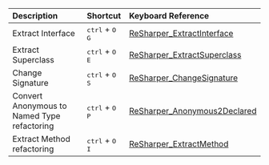 

| Description        |   Shortcut    | Keyboard Reference
|:------------- |:-------------|:-------------|
|  Extract Interface| <kbd>ctrl</kbd> + <kbd>O</kbd> <kbd>G</kbd>| [ReSharper_ExtractInterface](https://www.jetbrains.com/help/resharper/Refactorings__Extract_Interface.html) |
|  Extract Superclass| <kbd>ctrl</kbd> + <kbd>O</kbd> <kbd>E</kbd> |[ReSharper_ExtractSuperclass](https://www.jetbrains.com/help/resharper/Refactorings__Extract_Superclass.html) |
|  Change Signature| <kbd>ctrl</kbd> + <kbd>O</kbd> <kbd>S</kbd>| [ReSharper_ChangeSignature](https://www.jetbrains.com/help/resharper/Refactorings__Change_Signature.html) |
|  Convert Anonymous to Named Type refactoring| <kbd>ctrl</kbd> + <kbd>O</kbd> <kbd>P</kbd> | [ReSharper_Anonymous2Declared](https://www.jetbrains.com/help/resharper/Refactorings__Convert_Anonymous_to_Named_Type.html) |
| Extract Method refactoring | <kbd>ctrl</kbd> + <kbd>O</kbd> <kbd>I</kbd> | [ReSharper_ExtractMethod](https://www.jetbrains.com/help/resharper/Refactorings__Extract_Method.html) |